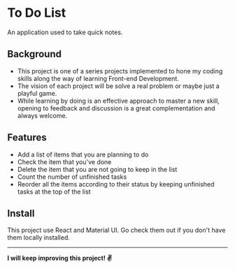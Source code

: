 # To Do List

An application used to take quick notes.

## Background

- This project is one of a series projects implemented to hone my coding skills along the way of learning Front-end Development.
- The vision of each project will be solve a real problem or maybe just a playful game.
- While learning by doing is an effective approach to master a new skill, opening to feedback and discussion is a great complementation and always welcome.

## Features

- Add a list of items that you are planning to do
- Check the item that you've done
- Delete the item that you are not going to keep in the list
- Count the number of unfinished tasks
- Reorder all the items according to their status by keeping unfinished tasks at the top of the list

## Install

This project use React and Material UI. Go check them out if you don't have them locally installed.

---

**I will keep improving this project! :v:**
